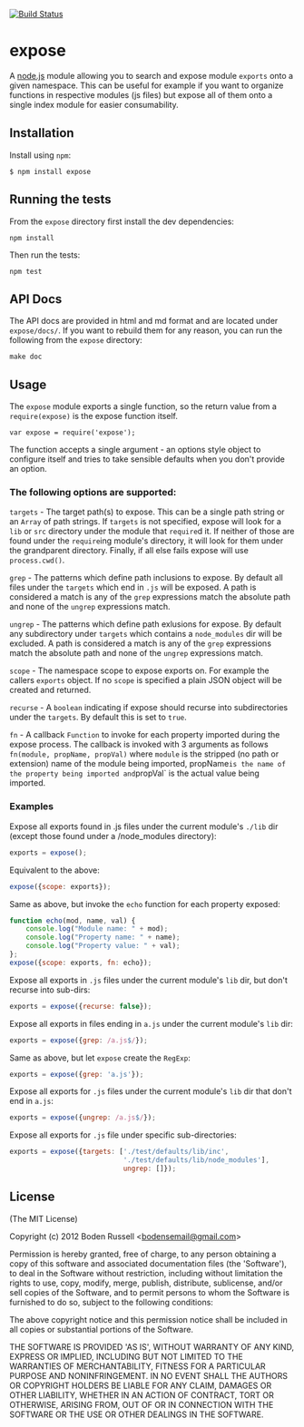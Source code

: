 [![Build Status](https://secure.travis-ci.org/bodenr/expose.png)](http://travis-ci.org/bodenr/expose)
# expose

A [node.js](http://nodejs.org) module allowing you to search and
expose module `exports` onto a given namespace. This can be useful
for example if you want to organize functions in respective modules
(js files) but expose all of them onto a single index module for 
easier consumability.

## Installation

Install using `npm`:

    $ npm install expose

## Running the tests

From the `expose` directory first install the dev dependencies:
```
npm install
```

Then run the tests:
```
npm test
```

## API Docs

The API docs are provided in html and md format and are located under
`expose/docs/`. If you want to rebuild them for any reason, you can
run the following from the `expose` directory:
```
make doc
```

## Usage

The `expose` module exports a single function, so the return value from
a `require(expose)` is the expose function itself.

```
var expose = require('expose');
```

The function accepts a single argument - an options style object to 
configure itself and tries to take sensible defaults when you 
don't provide an option.

### The following options are supported:

`targets` - The target path(s) to expose. This can be a single path string
or an `Array` of path strings. If `targets` is not specified, expose will
look for a `lib` or `src` directory under the module that `require`d it.
If neither of those are found under the `require`ing module's directory,
it will look for them under the grandparent directory. Finally, if all
else fails expose will use `process.cwd()`.

`grep` - The patterns which define path 
inclusions to expose. By default all files under the `targets` which 
end in `.js` will be exposed. A path is considered a match is any of
the `grep` expressions match the absolute path and none of the `ungrep`
expressions match.

`ungrep` - The patterns which define
path exlusions for expose. By default any subdirectory under `targets`
which contains a `node_modules` dir will be excluded. A path is considered 
a match is any of the `grep` expressions match the absolute path and 
none of the `ungrep` expressions match.

`scope` - The namespace scope to expose exports on. For example the callers
`exports` object. If no `scope` is specified a plain JSON object will be
created and returned.

`recurse` - A `boolean` indicating if expose should recurse into subdirectories
under the `targets`. By default this is set to `true`.

`fn` - A callback `Function` to invoke for each property imported during the
expose process. The callback is invoked with 3 arguments
as follows `fn(module, propName, propVal)` where `module` is the
stripped (no path or extension) name of the module being imported,
propName` is the name of the property being imported and `propVal`
is the actual value being imported.

### Examples

Expose all exports found in .js files under the current module's `./lib` dir
(except those found under a /node_modules directory):
```js
exports = expose();
```

Equivalent to the above:
```js
expose({scope: exports});
```

Same as above, but invoke the `echo` function for each property exposed:
```js
function echo(mod, name, val) {
    console.log("Module name: " + mod);
    console.log("Property name: " + name);
    console.log("Property value: " + val);
};
expose({scope: exports, fn: echo});
```

Expose all exports in `.js` files under the current module's `lib` dir, 
but don't recurse into sub-dirs:
```js
exports = expose({recurse: false});
```

Expose all exports in files ending in `a.js` under the current module's `lib` dir:
```js
exports = expose({grep: /a.js$/});
```

Same as above, but let `expose` create the `RegExp`:
```js
exports = expose({grep: 'a.js'});
```

Expose all exports for `.js` files under the current module's `lib` dir that don't 
end in `a.js`:
```js
exports = expose({ungrep: /a.js$/});
```

Expose all exports for `.js` file under specific sub-directories:
```js
exports = expose({targets: ['./test/defaults/lib/inc',
                            './test/defaults/lib/node_modules'],
                            ungrep: []});
```

## License

(The MIT License)

Copyright (c) 2012 Boden Russell &lt;bodensemail@gmail.com&gt;

Permission is hereby granted, free of charge, to any person obtaining
a copy of this software and associated documentation files (the
'Software'), to deal in the Software without restriction, including
without limitation the rights to use, copy, modify, merge, publish,
distribute, sublicense, and/or sell copies of the Software, and to
permit persons to whom the Software is furnished to do so, subject to
the following conditions:

The above copyright notice and this permission notice shall be
included in all copies or substantial portions of the Software.

THE SOFTWARE IS PROVIDED 'AS IS', WITHOUT WARRANTY OF ANY KIND,
EXPRESS OR IMPLIED, INCLUDING BUT NOT LIMITED TO THE WARRANTIES OF
MERCHANTABILITY, FITNESS FOR A PARTICULAR PURPOSE AND NONINFRINGEMENT.
IN NO EVENT SHALL THE AUTHORS OR COPYRIGHT HOLDERS BE LIABLE FOR ANY
CLAIM, DAMAGES OR OTHER LIABILITY, WHETHER IN AN ACTION OF CONTRACT,
TORT OR OTHERWISE, ARISING FROM, OUT OF OR IN CONNECTION WITH THE
SOFTWARE OR THE USE OR OTHER DEALINGS IN THE SOFTWARE.
